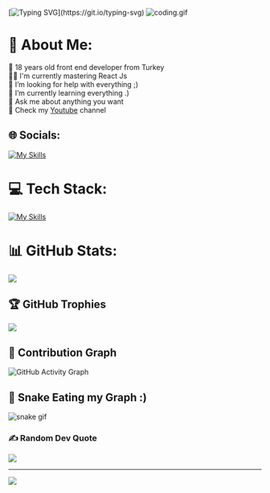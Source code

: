        

[![Typing SVG](https://readme-typing-svg.herokuapp.com?font=Fira+Code&pause=1000&width=435&lines=Welcome+to+my+github+profile;My+name+is+Mustafa!)](https://git.io/typing-svg)
![coding.gif](https://c.tenor.com/GfSX-u7VGM4AAAAM/coding.gif)
# 💫 About Me:
🔭 18 years old front end developer from Turkey<br>👨‍💻 I'm currently mastering React Js<br>🤝 I’m looking for help with everything ;)<br>🌱 I’m currently learning everything .)<br>💬 Ask me about anything you want <br>🎥 Check my [Youtube](https://www.youtube.com/@mustafa-bilen) channel


## 🌐 Socials:
[![My Skills](https://skillicons.dev/icons?i=linkedin,theme=dark)](https://www.linkedin.com/in/mustafa-bilen/)

# 💻 Tech Stack:
[![My Skills](https://skillicons.dev/icons?i=html,css,js,ts,sass,bootstrap,tailwind,react,py,bash,git,vscode,discord,theme=dark)](https://skillicons.dev)
# 📊 GitHub Stats:

![](https://github-readme-streak-stats.herokuapp.com/?user=mustafa-bilen&theme=tokyonight&hide_border=false)

## 🏆 GitHub Trophies
![](https://github-profile-trophy.vercel.app/?username=mustafa-bilen&theme=tokyonight&no-frame=false&no-bg=false&margin-w=4)

## 🥷 Contribution Graph
![GitHub Activity Graph](https://activity-graph.herokuapp.com/graph?username=mustafa-bilen) 

## 🐍 Snake Eating my Graph :)
![snake gif](https://github.com/mustafa-bilen/mustafa-bilen/blob/output/github-contribution-grid-snake.svg)

### ✍️ Random Dev Quote
![](https://quotes-github-readme.vercel.app/api?type=horizontal&theme=tokyonight)

---
[![](https://visitcount.itsvg.in/api?id=mustafa-bilen&icon=2&color=0)](https://visitcount.itsvg.in)
